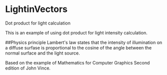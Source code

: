 # LightinVectors
Dot product for light calculation 

This is an example of using dot product for light intensity calculation. 

##Physics principle 
    Lambert's law states that the intensity of illumination on a diffuse surfase is proportional to the cosine of the angle between the normal surface and the light source.
    
Based on the example of Mathematics for Computer Graphics  Second edition of John Vince. 

